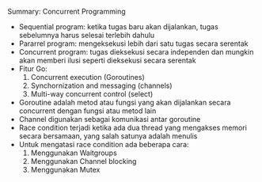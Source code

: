 Summary: Concurrent Programming

- Sequential program: ketika tugas baru akan dijalankan, tugas sebelumnya harus selesai terlebih dahulu
- Pararrel program: mengeksekusi lebih dari satu tugas secara serentak
- Concurrent program: tugas dieksekusi secara independen dan mungkin akan memberi ilusi seperti dieksekusi secara serentak
- Fitur Go:
    1. Concurrent execution (Goroutines)
    2. Synchornization and messaging (channels)
    3. Multi-way concurrent control (select)
- Goroutine adalah metod atau fungsi yang akan dijalankan secara concurrent dengan fungsi atau metod lain
- Channel digunakan sebagai komunikasi antar goroutine
- Race condition terjadi ketika ada dua thread yang mengakses memori secara bersamaan, yang salah satunya adalah menulis
- Untuk mengatasi race condition ada beberapa cara:
    1. Menggunakan Waitgroups
    2. Menggunakan Channel blocking
    3. Menggunakan Mutex